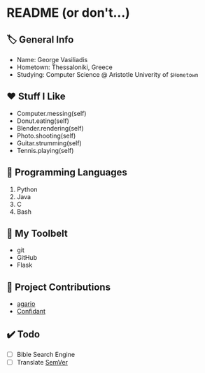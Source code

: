 # README (or don't...)

## 🏷️ General Info
- Name: George Vasiliadis
- Hometown: Thessaloniki, Greece
- Studying: Computer Science @ Aristotle Univerity of `$Hometown`

## ❤️ Stuff I Like
- Computer.messing(self)
- Donut.eating(self)
- Blender.rendering(self)
- Photo.shooting(self)
- Guitar.strumming(self)
- Tennis.playing(self)

## 📃 Programming Languages
1. Python
2. Java
3. C
4. Bash

## 🔨 My Toolbelt
- git
- GitHub
- Flask

## 📂 Project Contributions
- [agario](https://github.com/Viliami/agario)
- [Confidant](https://github.com/emregeldegul/confidant)

## ✔️ Todo
- [ ] Bible Search Engine
- [ ] Translate [SemVer](https://github.com/semver/semver)
